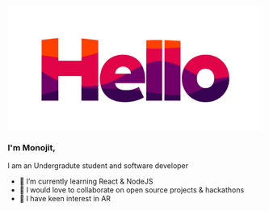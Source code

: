 <img align="middle" alt="hello.gif" src="hello.gif" />

<!-- ### Hi there 👋 -->
### I'm Monojit,

I am an Undergradute student and software developer

<!-- **mcmonojit/mcmonojit** is a ✨ _special_ ✨ repository because its `README.md` (this file) appears on your GitHub profile.

<!-- Here are some ideas to get you started: -->

<!-- - 🔭 I’m currently working on the backend of my E-commerce application which is built using NodeJS. -->
- 🌌 I’m currently learning React & NodeJS
- 🚴‍ I would love to collaborate on open source projects & hackathons
- 🧭 I have keen interest in AR


<!-- - 💬 Ask me about ...
- 📫 How to reach me: ...
- 😄 Pronouns: ...
- ⚡🪐 Fun fact: ... -->


<!-- ![Monojit's github stats](https://github-readme-stats.vercel.app/api?username=mcmonojit&show_icons=true&hide_border=true&bg&theme=material-palenight) -->
